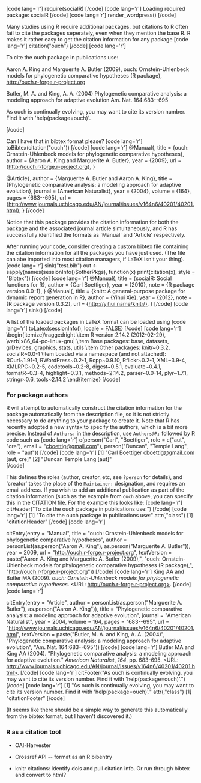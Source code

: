 


[code lang='r']
require(socialR)
[/code]
[code lang='r']
Loading required package: socialR
[/code]
[code lang='r']
render_wordpress()
[/code]




Many studies using R require additional packages, but citations to R often fail to cite the packages seperately, even when they mention the base R. R makes it rather easy to get the citation information for any package
[code lang='r']
citation("ouch")
[/code]
[code lang='r']

To cite the ouch package in publications
use:

  Aaron A. King and Marguerite A. Butler
  (2009), ouch: Ornstein-Uhlenbeck models
  for phylogenetic comparative hypotheses (R
  package),
  http://ouch.r-forge.r-project.org

  Butler, M. A. and King, A. A. (2004)
  Phylogenetic comparative analysis: a
  modeling approach for adaptive evolution
  Am. Nat. 164:683--695

As ouch is continually evolving, you may
want to cite its version number. Find it
with 'help(package=ouch)'.

[/code]



Can I have that in bibtex format please?
[code lang='r']
toBibtex(citation("ouch"))
[/code]
[code lang='r']
@Manual{,
  title = {ouch: Ornstein-Uhlenbeck models for phylogenetic comparative hypotheses},
  author = {Aaron A. King and Marguerite A. Butler},
  year = {2009},
  url = {http://ouch.r-forge.r-project.org},
}

@Article{,
  author = {Marguerite A. Butler and Aaron A. King},
  title = {Phylogenetic comparative analysis: a modeling approach for adaptive evolution},
  journal = {American Naturalist},
  year = {2004},
  volume = {164},
  pages = {683--695},
  url = {http://www.journals.uchicago.edu/AN/journal/issues/v164n6/40201/40201.html},
}
[/code]



Notice that this package provides the citation information for both the package and the associated journal article simultaneously, and R has successfully identified the formats as 'Manual' and 'Article' respectively. 


After running your code, consider creating a custom bibtex file containing the citation information for all the packages you have just used.  (The file can abe imported into most citation managers, if LaTeX isn't your thing).
[code lang='r']
sink("test.bib")
out <- sapply(names(sessionInfo()$otherPkgs), 
    function(x) print(citation(x), style = "Bibtex"))
[/code]
[code lang='r']
@Manual{,
  title = {socialR: Social functions for R},
  author = {Carl Boettiger},
  year = {2010},
  note = {R package version 0.0-1},
}
@Manual{,
  title = {knitr: A general-purpose package for dynamic report
generation in R},
  author = {Yihui Xie},
  year = {2012},
  note = {R package version 0.3.2},
  url = {http://yihui.name/knitr/},
}
[/code]
[code lang='r']
sink()
[/code]



A list of the loaded packages in LaTeX format can be loaded using
[code lang='r']
toLatex(sessionInfo(), locale = FALSE)
[/code]
[code lang='r']
\begin{itemize}\raggedright
  \item R version 2.14.2 (2012-02-29), \verb|x86_64-pc-linux-gnu|
  \item Base packages: base, datasets,
    grDevices, graphics, stats, utils
  \item Other packages: knitr~0.3.2,
    socialR~0.0-1
  \item Loaded via a namespace (and not
    attached): RCurl~1.91-1,
    RWordPress~0.2-1, Rcpp~0.9.10,
    Rflickr~0.2-1, XML~3.9-4, XMLRPC~0.2-5,
    codetools~0.2-8, digest~0.5.1,
    evaluate~0.4.1, formatR~0.3-4,
    highlight~0.3.1, methods~2.14.2,
    parser~0.0-14, plyr~1.7.1, stringr~0.6,
    tools~2.14.2
\end{itemize}
[/code]




### For package authors
R will attempt to automatically construct the citation information for the package automatically from the description file, so it is not strictly necessary to do anything to your package to create it. Note that R has recently adopted a new syntax to specify the authors, which is a bit more precise.  Instead of `Authors:` in the description, use `Authors@R:` followed by R code such as
[code lang='r']
c(person("Carl", "Boettiger", 
    role = c("aut", "cre"), email = "cboettig@gmail.com"), 
    person("Duncan", "Temple Lang", role = "aut"))
[/code]
[code lang='r']
[1] "Carl Boettiger <cboettig@gmail.com> [aut, cre]"
[2] "Duncan Temple Lang [aut]"                      
[/code]


This defines the roles (author, creator, etc, see `?person` for details), and 'creator' takes the place of the `Maintainer:` designation, and requires an email address. If you wish to add an additional publication as part of the citation information (such as the example from `ouch` above, 
you can specify this in the CITATION file. For the example this looks like:
[code lang='r']
citHeader("To cite the ouch package in publications use:")
[/code]
[code lang='r']
[1] "To cite the ouch package in publications use:"
attr(,"class")
[1] "citationHeader"
[/code]
[code lang='r']

citEntry(entry = "Manual", 
    title = "ouch: Ornstein-Uhlenbeck models for phylogenetic comparative hypotheses", 
    author = personList(as.person("Aaron A. King"), 
        as.person("Marguerite A. Butler")), 
    year = 2009, url = "http://ouch.r-forge.r-project.org", 
    textVersion = paste("Aaron A. King and Marguerite A. Butler (2009),", 
        "ouch: Ornstein-Uhlenbeck models for phylogenetic comparative hypotheses (R package),", 
        "http://ouch.r-forge.r-project.org"))
[/code]
[code lang='r']
King AA and Butler MA (2009). _ouch: Ornstein-Uhlenbeck models for
phylogenetic comparative hypotheses_. <URL:
http://ouch.r-forge.r-project.org>.
[/code]
[code lang='r']

citEntry(entry = "Article", 
    author = personList(as.person("Marguerite A. Butler"), 
        as.person("Aaron A. King")), title = "Phylogenetic comparative analysis: a modeling approach for adaptive evolution", 
    journal = "American Naturalist", year = 2004, 
    volume = 164, pages = "683--695", 
    url = "http://www.journals.uchicago.edu/AN/journal/issues/v164n6/40201/40201.html", 
    textVersion = paste("Butler, M. A. and King, A. A. (2004)", 
        "Phylogenetic comparative analysis: a modeling approach for adaptive evolution", 
        "Am. Nat. 164:683--695"))
[/code]
[code lang='r']
Butler MA and King AA (2004). "Phylogenetic comparative analysis: a
modeling approach for adaptive evolution." _American Naturalist_,
*164*, pp. 683-695. <URL:
http://www.journals.uchicago.edu/AN/journal/issues/v164n6/40201/40201.html>.
[/code]
[code lang='r']
citFooter("As ouch is continually evolving, you may want to cite its version number. Find it with 'help(package=ouch)'.")
[/code]
[code lang='r']
[1] "As ouch is continually evolving, you may want to cite its version number. Find it with 'help(package=ouch)'."
attr(,"class")
[1] "citationFooter"
[/code]



(It seems like there should be a simple way to generate this automatically from the bibtex format, but I haven't discovered it.)

### R as a citation tool
 * OAI-Harvester
 * Crossref API -- format as an R bibentry 

 * knitr citations: identify dois and pull citation info.  Or run through bibtex and convert to html?


